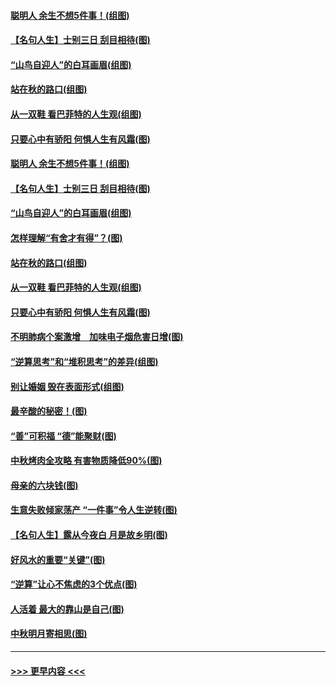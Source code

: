 #### [聪明人 余生不想5件事！(组图)](../pages/p8/907364.md?t=09151933) 
#### [【名句人生】士别三日 刮目相待(图)](../pages/p8/906988.md?t=09151933) 
#### [“山鸟自迎人”的白耳画眉(组图)](../pages/p8/907332.md?t=09151933) 
#### [站在秋的路口(组图)](../pages/p8/906914.md?t=09151933) 
#### [从一双鞋 看巴菲特的人生观(组图)](../pages/p8/907311.md?t=09151933) 
#### [只要心中有骄阳 何惧人生有风霜(图)](../pages/p8/907320.md?t=09151933) 
#### [聪明人 余生不想5件事！(组图)](../pages/p8/907364.md?t=09151933) 
#### [【名句人生】士别三日 刮目相待(图)](../pages/p8/906988.md?t=09151933) 
#### [“山鸟自迎人”的白耳画眉(组图)](../pages/p8/907332.md?t=09151933) 
#### [怎样理解“有舍才有得”？(图)](../pages/p8/906872.md?t=09151933) 
#### [站在秋的路口(组图)](../pages/p8/906914.md?t=09151933) 
#### [从一双鞋 看巴菲特的人生观(组图)](../pages/p8/907311.md?t=09151933) 
#### [只要心中有骄阳 何惧人生有风霜(图)](../pages/p8/907320.md?t=09151933) 
#### [不明肺病个案激增　加味电子烟危害日增(图)](../pages/p8/907307.md?t=09151933) 
#### [“逆算思考”和“堆积思考”的差异(组图)](../pages/p8/907229.md?t=09151933) 
#### [别让婚姻 毁在表面形式(组图)](../pages/p8/907118.md?t=09151933) 
#### [最辛酸的秘密！(图)](../pages/p8/906327.md?t=09151933) 
#### [“善”可积福 “德”能聚财(图)](../pages/p8/906906.md?t=09151933) 
#### [中秋烤肉全攻略 有害物质降低90%(图)](../pages/p8/907227.md?t=09151933) 
#### [母亲的六块钱(图)](../pages/p8/907107.md?t=09151933) 
#### [生意失败倾家荡产 “一件事”令人生逆转(图)](../pages/p8/907101.md?t=09151933) 
#### [【名句人生】露从今夜白 月是故乡明(图)](../pages/p8/906558.md?t=09151933) 
#### [好风水的重要“关键”(图)](../pages/p8/907087.md?t=09151933) 
#### [“逆算”让心不焦虑的3个优点(图)](../pages/p8/907070.md?t=09151933) 
#### [人活着 最大的靠山是自己(图)](../pages/p8/906329.md?t=09151933) 
#### [中秋明月寄相思(图)](../pages/p8/906932.md?t=09151933) 

----
#### [ >>> 更早内容 <<< ](../indexes/p8-earlier.md)
